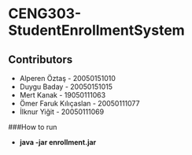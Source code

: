 # CENG303-StudentEnrollmentSystem

## Contributors

- Alperen Öztaş - 20050151010
- Duygu Baday  - 20050151015
-  Mert Kanak - 19050111063
- Ömer Faruk Kılıçaslan - 20050111077
- İlknur Yiğit - 20050111069


###How to run

-  **java -jar enrollment.jar**

